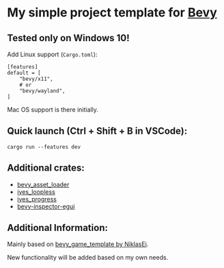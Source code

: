 # My simple project template for [Bevy](https://github.com/bevyengine/bevy)

## Tested only on Windows 10!
Add Linux support (`Cargo.toml`):
```
[features]
default = [
    "bevy/x11",
    # or
    "bevy/wayland",
]
```
Mac OS support is there initially.

## Quick launch (Ctrl + Shift + B in VSCode):
```
cargo run --features dev
```

## Additional crates:
* [bevy_asset_loader](https://github.com/NiklasEi/bevy_asset_loader)
* [iyes_loopless](https://github.com/IyesGames/iyes_loopless)
* [iyes_progress](https://github.com/IyesGames/iyes_progress)
* [bevy-inspector-egui](https://github.com/jakobhellermann/bevy-inspector-egui)

## Additional Information:
Mainly based on [bevy_game_template by NiklasEi](https://github.com/NiklasEi/bevy_game_template).

New functionality will be added based on my own needs.